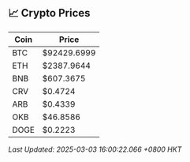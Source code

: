 ## 📈 Crypto Prices

| Coin | Price |
| ---- | ----- |
| BTC | $92429.6999 |
| ETH | $2387.9644 |
| BNB | $607.3675 |
| CRV | $0.4724 |
| ARB | $0.4339 |
| OKB | $46.8586 |
| DOGE | $0.2223 |

_Last Updated: 2025-03-03 16:00:22.066 +0800 HKT_